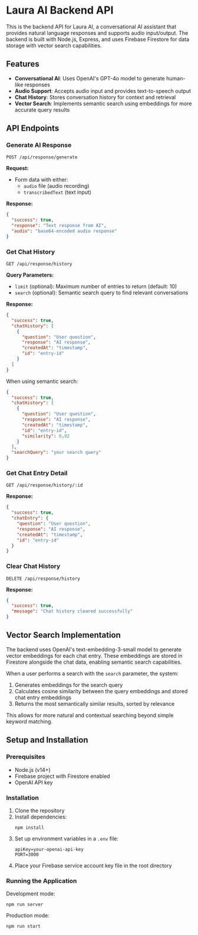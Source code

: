 # Laura AI Backend API

This is the backend API for Laura AI, a conversational AI assistant that provides natural language responses and supports audio input/output. The backend is built with Node.js, Express, and uses Firebase Firestore for data storage with vector search capabilities.

## Features

- **Conversational AI**: Uses OpenAI's GPT-4o model to generate human-like responses
- **Audio Support**: Accepts audio input and provides text-to-speech output
- **Chat History**: Stores conversation history for context and retrieval
- **Vector Search**: Implements semantic search using embeddings for more accurate query results

## API Endpoints

### Generate AI Response

```
POST /api/response/generate
```

**Request:**
- Form data with either:
  - `audio` file (audio recording)
  - `transcribedText` (text input)

**Response:**
```json
{
  "success": true,
  "response": "Text response from AI",
  "audio": "base64-encoded audio response"
}
```

### Get Chat History

```
GET /api/response/history
```

**Query Parameters:**
- `limit` (optional): Maximum number of entries to return (default: 10)
- `search` (optional): Semantic search query to find relevant conversations

**Response:**
```json
{
  "success": true,
  "chatHistory": [
    {
      "question": "User question",
      "response": "AI response",
      "createdAt": "timestamp",
      "id": "entry-id"
    }
  ]
}
```

When using semantic search:
```json
{
  "success": true,
  "chatHistory": [
    {
      "question": "User question",
      "response": "AI response",
      "createdAt": "timestamp",
      "id": "entry-id",
      "similarity": 0.92
    }
  ],
  "searchQuery": "your search query"
}
```

### Get Chat Entry Detail

```
GET /api/response/history/:id
```

**Response:**
```json
{
  "success": true,
  "chatEntry": {
    "question": "User question",
    "response": "AI response",
    "createdAt": "timestamp",
    "id": "entry-id"
  }
}
```

### Clear Chat History

```
DELETE /api/response/history
```

**Response:**
```json
{
  "success": true,
  "message": "Chat history cleared successfully"
}
```

## Vector Search Implementation

The backend uses OpenAI's text-embedding-3-small model to generate vector embeddings for each chat entry. These embeddings are stored in Firestore alongside the chat data, enabling semantic search capabilities.

When a user performs a search with the `search` parameter, the system:

1. Generates embeddings for the search query
2. Calculates cosine similarity between the query embeddings and stored chat entry embeddings
3. Returns the most semantically similar results, sorted by relevance

This allows for more natural and contextual searching beyond simple keyword matching.

## Setup and Installation

### Prerequisites

- Node.js (v14+)
- Firebase project with Firestore enabled
- OpenAI API key

### Installation

1. Clone the repository
2. Install dependencies:
   ```
   npm install
   ```
3. Set up environment variables in a `.env` file:
   ```
   apiKey=your-openai-api-key
   PORT=3000
   ```
4. Place your Firebase service account key file in the root directory

### Running the Application

Development mode:
```
npm run server
```

Production mode:
```
npm run start
```

